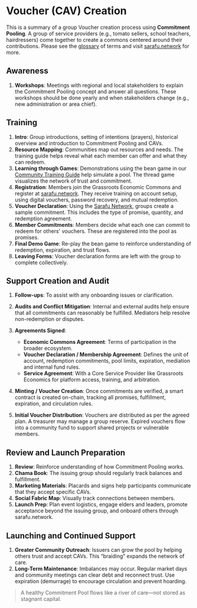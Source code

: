# Voucher (CAV) Creation

This is a summary of a group Voucher creation process using **Commitment Pooling**. A group of service providers (e.g., tomato sellers, school teachers, hairdressers) come together to create a commons centered around their contributions. Please see the [glossary](/edu/glossary/) of terms and visit [sarafu.network](https://sarafu.network) for more.

## Awareness
1. **Workshops**: Meetings with regional and local stakeholders to explain the Commitment Pooling concept and answer all questions. These workshops should be done yearly and when stakeholders change (e.g., new administration or area chief).

## Training
1. **Intro**: Group introductions, setting of intentions (prayers), historical overview and introduction to Commitment Pooling and CAVs.
2. **Resource Mapping**: Communities map out resources and needs. The training guide helps reveal what each member can offer and what they can redeem.
3. **Learning through Games**: Demonstrations using the bean game in our [Community Training Guide](/edu/training/) help simulate a pool. The thread game visualizes the network of trust and commitment.
4. **Registration**: Members join the Grassroots Economic Commons and register at [sarafu.network](https://sarafu.network). They receive training on account setup, using digital vouchers, password recovery, and mutual redemption.
5. **Voucher Declaration**: Using the [Sarafu Network](https://sarafu.network/vouchers/create), groups create a sample commitment. This includes the type of promise, quantity, and redemption agreement.
6. **Member Commitments**: Members decide what each one can commit to redeem for others' vouchers. These are registered into the pool as promises.
7. **Final Demo Game**: Re-play the bean game to reinforce understanding of redemption, expiration, and trust flows.
8. **Leaving Forms**: Voucher declaration forms are left with the group to complete collectively.

## Support Creation and Audit
1. **Follow-ups**: To assist with any onboarding issues or clarification.
2. **Audits and Conflict Mitigation**: Internal and external audits help ensure that all commitments can reasonably be fulfilled. Mediators help resolve non-redemption or disputes.
3. **Agreements Signed**:
   - **Economic Commons Agreement**: Terms of participation in the broader ecosystem.
   - **Voucher Declaration / Membership Agreement**: Defines the unit of account, redemption commitments, pool limits, expiration, mediation and internal fund rules.
   - **Service Agreement**: With a Core Service Provider like Grassroots Economics for platform access, training, and arbitration.

4. **Minting / Voucher Creation**: Once commitments are verified, a smart contract is created on-chain, tracking all promises, fulfillment, expiration, and circulation rules.
5. **Initial Voucher Distribution**: Vouchers are distributed as per the agreed plan. A treasurer may manage a group reserve. Expired vouchers flow into a community fund to support shared projects or vulnerable members.

## Review and Launch Preparation
1. **Review**: Reinforce understanding of how Commitment Pooling works.
2. **Chama Book**: The issuing group should regularly track balances and fulfillment.
3. **Marketing Materials**: Placards and signs help participants communicate that they accept specific CAVs.
4. **Social Fabric Map**: Visually track connections between members.
5. **Launch Prep**: Plan event logistics, engage elders and leaders, promote acceptance beyond the issuing group, and onboard others through sarafu.network.

## Launching and Continued Support
1. **Greater Community Outreach**: Issuers can grow the pool by helping others trust and accept CAVs. This “braiding” expands the network of care.
2. **Long-Term Maintenance**: Imbalances may occur. Regular market days and community meetings can clear debt and reconnect trust. Use expiration (demurrage) to encourage circulation and prevent hoarding.

> A healthy Commitment Pool flows like a river of care—not stored as stagnant capital.
